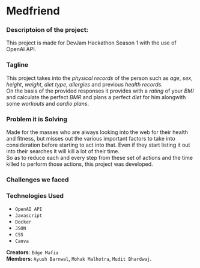 # Medfriend
### Descriptoion of the project: 
This project is made for DevJam Hackathon Season 1 with the use of OpenAI API. 

### Tagline
This project takes into the _physical records_ of the person such as _age_, _sex_, _height_, _weight_, _diet type_, _allergies_ and previous _health records_.<br />
On the basis of the provided responses it provides with a _rating_ of your _BMI_ and calculate the perfect _BMR_ and plans a perfect _diet_ for him alongwith some _workouts_ and _cardio plans_.

### Problem it is Solving
Made for the masses who are always looking into the web for their health and fitness, but misses out the various important factors to take into consideration before starting to act into that. Even if they start listing it out into their searches it will kill a lot of their time.<br />
So as to reduce each and every step from these set of actions and the time killed to perform those actions, this project was developed.

### Challenges we faced


### Technologies Used
- `OpenAI API`
- `Javascript`
- `Docker`
- `JSON`
- `CSS`
- `Canva`

__Creators__: `Edge Mafia`<br />
__Members__: `Ayush Barnwal`, `Mohak Malhotra`, `Mudit Bhardwaj`.